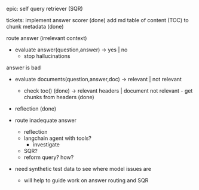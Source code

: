 epic:
self query retriever (SQR)

tickets:
implement answer scorer (done)
add md table of content (TOC) to chunk metadata (done)

route answer (irrelevant context)
- evaluate answer(question,answer) 
	-> yes | no
	- stop hallucinations

answer is bad
- evaluate documents(question,answer,doc) 
	-> relevant | not relevant
	- check toc() (done)
		-> relevant headers | document not relevant
			- get chunks from headers (done)

- reflection (done)

- route inadequate answer
	- reflection 
	- langchain agent with tools?
		- investigate
	- SQR?
    - reform query? how?

- need synthetic test data to see where model issues are
	- will help to guide work on answer routing and SQR